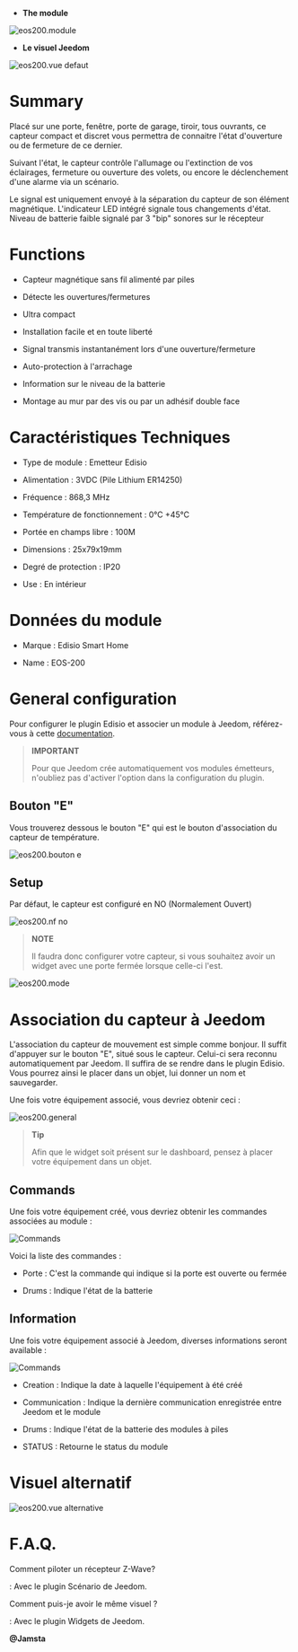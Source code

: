 -   **The module**

![eos200.module](images/eos200/eos200.module.jpg)

-   **Le visuel Jeedom**

![eos200.vue defaut](images/eos200/eos200.vue-defaut.jpg)

Summary 
======

Placé sur une porte, fenêtre, porte de garage, tiroir, tous ouvrants, ce
capteur compact et discret vous permettra de connaitre l'état
d'ouverture ou de fermeture de ce dernier.

Suivant l'état, le capteur contrôle l'allumage ou l'extinction de vos
éclairages, fermeture ou ouverture des volets, ou encore le
déclenchement d'une alarme via un scénario.

Le signal est uniquement envoyé à la séparation du capteur de son
élément magnétique. L'indicateur LED intégré signale tous changements
d'état. Niveau de batterie faible signalé par 3 "bip" sonores sur le
récepteur

Functions 
=========

-   Capteur magnétique sans fil alimenté par piles

-   Détecte les ouvertures/fermetures

-   Ultra compact

-   Installation facile et en toute liberté

-   Signal transmis instantanément lors d'une ouverture/fermeture

-   Auto-protection à l'arrachage

-   Information sur le niveau de la batterie

-   Montage au mur par des vis ou par un adhésif double face

Caractéristiques Techniques 
===========================

-   Type de module : Emetteur Edisio

-   Alimentation : 3VDC (Pile Lithium ER14250)

-   Fréquence : 868,3 MHz

-   Température de fonctionnement : 0°C +45°C

-   Portée en champs libre : 100M

-   Dimensions : 25x79x19mm

-   Degré de protection : IP20

-   Use : En intérieur

Données du module 
=================

-   Marque : Edisio Smart Home

-   Name : EOS-200

General configuration 
======================

Pour configurer le plugin Edisio et associer un module à Jeedom,
référez-vous à cette
[documentation](https://www.jeedom.fr/doc/documentation/plugins/edisio/fr_FR/edisio.html).

> **IMPORTANT**
>
> Pour que Jeedom crée automatiquement vos modules émetteurs, n'oubliez
> pas d'activer l'option dans la configuration du plugin.

Bouton "E" 
----------

Vous trouverez dessous le bouton "E" qui est le bouton d'association du
capteur de température.

![eos200.bouton e](images/eos200/eos200.bouton-e.jpg)

Setup 
-------------

Par défaut, le capteur est configuré en NO (Normalement Ouvert)

![eos200.nf no](images/eos200/eos200.nf-no.jpg)

> **NOTE**
>
> Il faudra donc configurer votre capteur, si vous souhaitez avoir un
> widget avec une porte fermée lorsque celle-ci l'est.

![eos200.mode](images/eos200/eos200.mode.jpg)

Association du capteur à Jeedom 
===============================

L'association du capteur de mouvement est simple comme bonjour. Il
suffit d'appuyer sur le bouton "E", situé sous le capteur. Celui-ci sera
reconnu automatiquement par Jeedom. Il suffira de se rendre dans le
plugin Edisio. Vous pourrez ainsi le placer dans un objet, lui donner un
nom et sauvegarder.

Une fois votre équipement associé, vous devriez obtenir ceci :

![eos200.general](images/eos200/eos200.general.jpg)

> **Tip**
>
> Afin que le widget soit présent sur le dashboard, pensez à placer
> votre équipement dans un objet.

Commands 
---------

Une fois votre équipement créé, vous devriez obtenir les commandes
associées au module :

![Commands](images/eos200/eos200.commandes.jpg)

Voici la liste des commandes :

-   Porte : C'est la commande qui indique si la porte est ouverte ou
    fermée

-   Drums : Indique l'état de la batterie

Information 
------------

Une fois votre équipement associé à Jeedom, diverses informations seront
available :

![Commands](images/eos200/eos200.informations.jpg)

-   Creation : Indique la date à laquelle l'équipement à été créé

-   Communication : Indique la dernière communication enregistrée entre
    Jeedom et le module

-   Drums : Indique l'état de la batterie des modules à piles

-   STATUS : Retourne le status du module

Visuel alternatif 
=================

![eos200.vue alternative](images/eos200/eos200.vue-alternative.jpg)

F.A.Q. 
======

Comment piloter un récepteur Z-Wave?

:   Avec le plugin Scénario de Jeedom.

Comment puis-je avoir le même visuel ?

:   Avec le plugin Widgets de Jeedom.

**@Jamsta**
